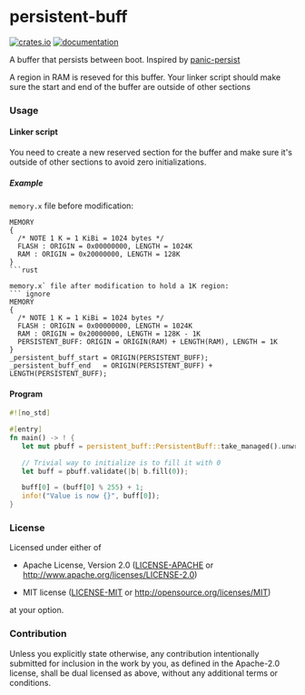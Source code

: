 # persistent-buff

[![crates.io](https://img.shields.io/crates/v/persistent-buff)](https://crates.io/crates/persistent-buff) [![documentation](https://docs.rs/persistent-buff/badge.svg)](https://docs.rs/persistent-buff)

A buffer that persists between boot.
Inspired by [panic-persist](https://github.com/jamesmunns/panic-persist)

A region in RAM is reseved for this buffer.
Your linker script should make sure the start and end of the buffer are outside of other sections

### Usage

#### Linker script
You need to create a new reserved section for the buffer and make sure it's
outside of other sections to avoid zero initializations.

##### Example
`memory.x` file before modification:

``` ignore
MEMORY
{
  /* NOTE 1 K = 1 KiBi = 1024 bytes */
  FLASH : ORIGIN = 0x00000000, LENGTH = 1024K
  RAM : ORIGIN = 0x20000000, LENGTH = 128K
}
```rust

memory.x` file after modification to hold a 1K region:
``` ignore
MEMORY
{
  /* NOTE 1 K = 1 KiBi = 1024 bytes */
  FLASH : ORIGIN = 0x00000000, LENGTH = 1024K
  RAM : ORIGIN = 0x20000000, LENGTH = 128K - 1K
  PERSISTENT_BUFF: ORIGIN = ORIGIN(RAM) + LENGTH(RAM), LENGTH = 1K
}
_persistent_buff_start = ORIGIN(PERSISTENT_BUFF);
_persistent_buff_end   = ORIGIN(PERSISTENT_BUFF) + LENGTH(PERSISTENT_BUFF);
```

#### Program

```rust
#![no_std]

#[entry]
fn main() -> ! {
   let mut pbuff = persistent_buff::PersistentBuff::take_managed().unwrap();

   // Trivial way to initialize is to fill it with 0
   let buff = pbuff.validate(|b| b.fill(0));

   buff[0] = (buff[0] % 255) + 1;
   info!("Value is now {}", buff[0]);
}
```

### License
Licensed under either of
- Apache License, Version 2.0 ([LICENSE-APACHE](LICENSE-APACHE) or
  <http://www.apache.org/licenses/LICENSE-2.0>)

- MIT license ([LICENSE-MIT](LICENSE-MIT) or <http://opensource.org/licenses/MIT>)

at your option.

### Contribution
Unless you explicitly state otherwise, any contribution intentionally submitted for inclusion in the work by you, as defined in the Apache-2.0 license, shall be dual licensed as above, without any additional terms or conditions.

